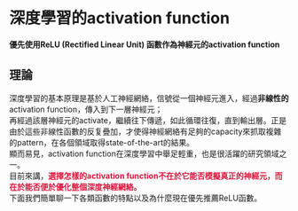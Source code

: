 # 深度學習的activation function


**優先使用ReLU (Rectified Linear Unit) 函數作為神經元的activation function**

## 理論

深度學習的基本原理是基於人工神經網絡，信號從一個神經元進入，經過**非線性的** activation function，傳入到下一層神經元；<br>
再經過該層神經元的activate，繼續往下傳遞，如此循環往復，直到輸出層。正是由於這些非線性函數的反复疊加，才使得神經網絡有足夠的capacity來抓取複雜的pattern，在各個領域取得state-of-the-art的結果。<br>
顯而易見，activation function在深度學習中舉足輕重，也是很活躍的研究領域之一。<br>
目前來講，<font color=#DC143C>**選擇怎樣的activation function不在於它能否模擬真正的神經元，而在於能否便於優化整個深度神經網絡。**</font><br>
下面我們簡單聊一下各類函數的特點以及為什麼現在優先推薦ReLU函數。<br>
